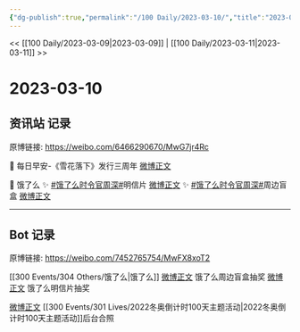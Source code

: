 ```yaml
---
{"dg-publish":true,"permalink":"/100 Daily/2023-03-10/","title":"2023-03-10","created":"2023-03-11T17:26:31.205+08:00","updated":"2023-04-11T14:46:32.049+08:00"}
---
```



<< [[100 Daily/2023-03-09\|2023-03-09]] | [[100 Daily/2023-03-11\|2023-03-11]] >>

# 2023-03-10

## 资讯站 记录

原博链接: https://weibo.com/6466290670/MwG7jr4Rc

🌟 每日早安-《雪花落下》发行三周年 [微博正文](https://weibo.com/6466290670/4877658230098791)

🌟 饿了么
✨ [#饿了么时令官周深#](https://s.weibo.com/weibo?q=%23%E9%A5%BF%E4%BA%86%E4%B9%88%E6%97%B6%E4%BB%A4%E5%AE%98%E5%91%A8%E6%B7%B1%23)明信片 [微博正文](https://weibo.com/6466290670/4877876014354159)
✨ [#饿了么时令官周深#](https://s.weibo.com/weibo?q=%23%E9%A5%BF%E4%BA%86%E4%B9%88%E6%97%B6%E4%BB%A4%E5%AE%98%E5%91%A8%E6%B7%B1%23)周边盲盒 [微博正文](https://weibo.com/6466290670/4877705029358083)

---
## Bot 记录

原博链接: https://weibo.com/7452765754/MwFX8xoT2

[[300 Events/304 Others/饿了么\|饿了么]]
[微博正文](https://weibo.com/detail/4877697644237698) 饿了么周边盲盒抽奖
[微博正文](https://weibo.com/detail/4877776164751904) 饿了么明信片抽奖

[微博正文](https://weibo.com/detail/4877816964057156) [[300 Events/301 Lives/2022冬奥倒计时100天主题活动\|2022冬奥倒计时100天主题活动]]后台合照 ​​​
